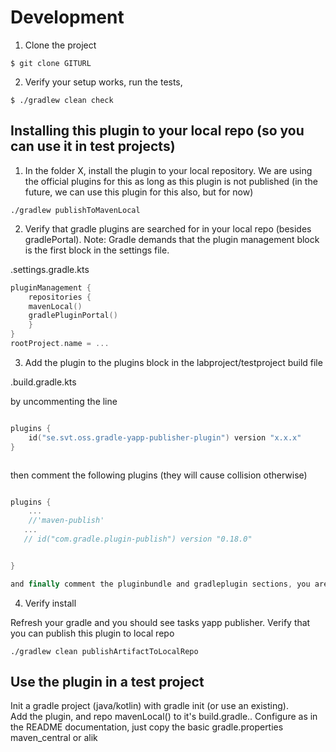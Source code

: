 # Development

1. Clone the project

```
$ git clone GITURL 
```

2. Verify your setup works, run the tests,

```
$ ./gradlew clean check
```

## Installing this plugin to your local repo (so you can use it in test projects)

1. In the folder X, install the plugin to your local repository. We are using the official plugins for this as long as
   this plugin is not published (in the future, we can use this plugin for this also, but for now)

```
./gradlew publishToMavenLocal
```

2. Verify that gradle plugins are searched for in your local repo (besides gradlePortal). Note: Gradle demands that the
   plugin management block is the first block in the settings file.

.settings.gradle.kts

```kotlin
pluginManagement {
    repositories {
    mavenLocal()
    gradlePluginPortal()
    }
}
rootProject.name = ...
```

3. Add the plugin to the plugins block in the labproject/testproject build file

.build.gradle.kts

by uncommenting the line

```kotlin

plugins {
    id("se.svt.oss.gradle-yapp-publisher-plugin") version "x.x.x"
}



```

then comment the following plugins (they will cause collision otherwise)

```kotlin

plugins {
    ...
    //'maven-publish'
   ...
   // id("com.gradle.plugin-publish") version "0.18.0"


}

and finally comment the pluginbundle and gradleplugin sections, you are now using yaop instead.

```

4. Verify install

Refresh your gradle and you should see tasks yapp publisher. Verify that you can publish this plugin to local repo

```
./gradlew clean publishArtifactToLocalRepo
```

## Use the plugin in a test project

Init a gradle project (java/kotlin) with gradle init (or use an existing).  
Add the plugin, and repo mavenLocal() to it's build.gradle.. Configure as in the README documentation, just copy the
basic gradle.properties maven_central or alik




